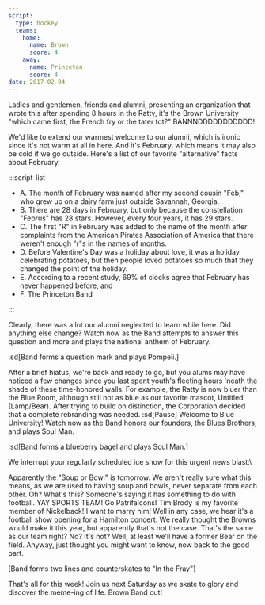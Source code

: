 ```yaml
---
script:
  type: hockey
  teams:
    home:
      name: Brown
      score: 4
    away:
      name: Princeton
      score: 4
date: 2017-02-04
---
```


Ladies and gentlemen, friends and alumni, presenting an organization that wrote this after spending 8 hours in the Ratty, it's the Brown University "which came first, the French fry or the tater tot?" BANNNDDDDDDDDDDD!

We'd like to extend our warmest welcome to our alumni, which is ironic since it's not warm at all in here. And it's February, which means it may also be cold if we go outside. Here's a list of our favorite "alternative" facts about February.

:::script-list

- A. The month of February was named after my second cousin "Feb," who grew up on a dairy farm just outside Savannah, Georgia.
- B. There are 28 days in February, but only because the constellation "Februs" has 28 stars. However, every four years, it has 29 stars.
- C. The first "R" in February was added to the name of the month after complaints from the American Pirates Association of America that there weren't enough "r"s in the names of months.
- D. Before Valentine's Day was a holiday about love, it was a holiday celebrating potatoes, but then people loved potatoes so much that they changed the point of the holiday.
- E. According to a recent study, 69% of clocks agree that February has never happened before, and
- F. The Princeton Band

:::

Clearly, there was a lot our alumni neglected to learn while here. Did anything else change? Watch now as the Band attempts to answer this question and more and plays the national anthem of February.

:sd[Band forms a question mark and plays Pompeii.]

After a brief hiatus, we're back and ready to go, but you alums may have noticed a few changes since you last spent youth's fleeting hours 'neath the shade of these time-honored walls. For example, the Ratty is now bluer than the Blue Room, although still not as blue as our favorite mascot, Untitled (Lamp/Bear). After trying to build on distinction, the Corporation decided that a complete rebranding was needed. :sd[Pause] Welcome to Blue University! Watch now as the Band honors our founders, the Blues Brothers, and plays Soul Man.

:sd[Band forms a blueberry bagel and plays Soul Man.]

We interrupt your regularly scheduled ice show for this urgent news blast:\

Apparently the "Soup or Bowl" is tomorrow. We aren't really sure what this means, as we are used to having soup and bowls, never separate from each other. Oh? What's this? Someone's saying it has something to do with football. YAY SPORTS TEAM! Go Patrifalcons! Tim Brody is my favorite member of Nickelback! I want to marry him! Well in any case, we hear it's a football show opening for a Hamilton concert. We really thought the Browns would make it this year, but apparently that's not the case. That's the same as our team right? No? It's not? Well, at least we'll have a former Bear on the field. Anyway, just thought you might want to know, now back to the good part.

\[Band forms two lines and counterskates to "In the Fray"]

That's all for this week! Join us next Saturday as we skate to glory and discover the meme-ing of life. Brown Band out!
